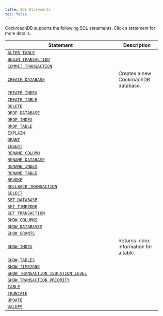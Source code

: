 ```yaml
---
title: SQL Statements
toc: false
---
```

<style>
table td:first-child {
  min-width: 350px;

}
</style>

CockroachDB supports the following SQL statements. Click a statement for more details.

Statement | Description
----------|------------
[`ALTER TABLE`](alter-table.html) | 
[`BEGIN TRANSACTION`](begin-transaction.html)| 
[`COMMIT TRANSACTION`](commit-transaction.html) | 
[`CREATE DATABASE`](create-database.html) | Creates a new CockroachDB database.
[`CREATE INDEX`](create-index.html) | 
[`CREATE TABLE`](create-table.html) | 
[`DELETE`](delete.html) | 
[`DROP DATABASE`](drop-database.html) | 
[`DROP INDEX`](drop-index.html) | 
[`DROP TABLE`](drop-table.html) | 
[`EXPLAIN`](explain.html) | 
[`GRANT`](grant.html) | 
[`INSERT`](insert.html) | 
[`RENAME COLUMN`](rename-column.html) | 
[`RENAME DATABASE`](rename-database.html) | 
[`RENAME INDEX`](rename-index.html) | 
[`RENAME TABLE`](rename-table.html) | 
[`REVOKE`](revoke.html) | 
[`ROLLBACK TRANSACTION`](rollback-transaction.html) | 
[`SELECT`](select.html) | 
[`SET DATABASE`](set-database.html) | 
[`SET TIMEZONE`](set-timezone.html) | 
[`SET TRANSACTION`](set-transaction.html) | 
[`SHOW COLUMNS`](show-columns.html) | 
[`SHOW DATABASES`](show-databases.html) | 
[`SHOW GRANTS`](show-grants.html) | 
[`SHOW INDEX`](show-index.html) | Returns index information for a table.
[`SHOW TABLES`](show-tables.html) | 
[`SHOW TIMEZONE`](show-timezone.html) | 
[`SHOW TRANSACTION ISOLATION LEVEL`](show-transaction-isolation-level.html) | 
[`SHOW TRANSACTION PRIORITY`](show-transaction-priority.html) | 
[`TABLE`](table.html) | 
[`TRUNCATE`](truncate.html) | 
[`UPDATE`](update.html) | 
[`VALUES`](values.html) | 


